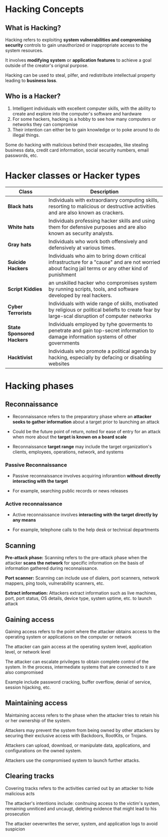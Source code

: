 # Hacking Concepts

## What is Hacking?

Hacking refers to exploiting **system vulnerabilities and compromising security** controls to gain unauthorized or inappropriate access to the system resources.

It involves **modifying system** or **application features** to achieve a goal outside of the creator's orignal purpose.

Hacking can be used to steal, pilfer, and redistribute intellectual property leading to **business loss**.

## Who is a Hacker?

1. Intelligent individuals with excellent computer skills, with the ability to create and explore into the computer's software and hardware
2. For some hackers, hacking is a hobby to see how many computers or networks they can compromise
3. Their intention can either be to gain knowledge or to poke around to do illegal things.

Some do hacking with malicious behind their escapades, like stealing business data, credit card information, social security numbers, email passwords, etc.

# Hacker classes or Hacker types

| Class                       | Description                                                                                                                                         |
|-----------------------------|-----------------------------------------------------------------------------------------------------------------------------------------------------|
| **Black hats**              | Individuals with extraordianry computing skills, resorting to malicious or destructive activities and are also known as crackers.                   |
| **White hats**              | Individuals professing hacker skills and using them for defensive purposes and are also known as security analysts.                                 |
| **Gray hats**               | Individuals who work both offensively and defensively at various times.                                                                             |
| **Suicide Hackers**         | Individuals who aim to bring down critical infrastructure for a "cause" and are not worried about facing jail terms or any other kind of punishment |
| **Script Kiddies**          | an unskilled hacker who compromises system by running scripts, tools, and software developed by real hackers.                                       |
| **Cyber Terrorists**        | Individuals with wide range of skills, motivated by religious or political beliefts to create fear by large-scal disruption of computer networks    |
| **State Sponsored Hackers** | Individuals employed by tyhe goverments to penetrate and gain top-secret information to damage information systems of other governments             |
| **Hacktivist**              | Individuals who promote a political agenda by hacking, especially by defacing or disabling websites                                                 |

# Hacking phases

## Reconnaissance

- Reconnaissance refers to the preparatory phase where an **attacker seeks to gather information** about a target prior to launching an attack

- Could be the future point of return, noted for ease of entry for an attack when more about the **target is known on a board scale**

- Reconnaissance **target range** may include the target organization's clients, employees, operations, network, and systems

### Passive Reconnaissance

- Passive reconnaissance involves acquiring inforamtion **without directly interacting with the target**

- For example, searching public records or news releases

### Active reconnaissance

- Active reconnaissance involves **interacting with the target directly by any means**

- For example, telephone calls to the help desk or technical departments

## Scanning

**Pre-attack phase:** Scanning refers to the pre-attack phase when the attacker **scans the network** for specific information on the basis of information gathered during reconnaissance.

**Port scanner:** Scanning can include use of dialers, port scanners, network mappers, ping tools, vulnerability scanners, etc.

**Extract information:** Attackers extract information such as live machines, port, port status, OS details, device type, system uptime, etc. to launch attack

## Gaining access

Gaining access refers to the point where the attacker obtains access to the operating system or applications on the computer or network

The attacker can gain access at the operating system level, application level, or network level

The attacker can escalate privileges to obtain complete control of the system. In the process, intermediate systems that are connected to it are also compromised

Example include password cracking, buffer overflow, denial of service, session hijacking, etc.

## Maintaining access

Maintaining access refers to the phase when the attacker tries to retain his or her ownership of the system.

Attackers may prevent the system from being owned by other attackers by securing their exclusive access with Backdoors, RootKits, or Trojans.

Attackers can upload, download, or manipulate data, applications, and configurations on the owned system.

Attackers use the compromised system to launch further attacks.

## Clearing tracks

Covering tracks refers to the activities carried out by an attacker to hide malicious acts

The attacker's intentions include: conitnuing access to the victim's system, remaining unniticed and uncaugt, deleting evidence that might lead to his prosecution

The attacker oeverwrites the server, system, and application logs to avoid suspicion